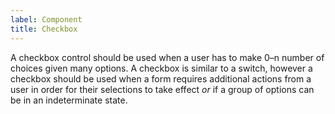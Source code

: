 ```yaml
---
label: Component
title: Checkbox
---
```


<page-intro>A checkbox control should be used when a user has to make 0–n number of choices given many options. A checkbox is similar to a switch, however a checkbox should be used when a form requires additional actions from a user in order for their selections to take effect _or_ if a group of options can be in an indeterminate state.

</page-intro>

<component 
    name="Checkbox Group"
    component="checkbox"
    variation="checkbox" 
    >
</component>
